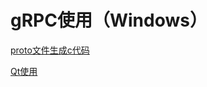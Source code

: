 # gRPC使用（Windows）

[proto文件生成c代码](Generating_C_Code_Using_Proto_File/Generating_C_Code_Using_Proto_File.md "proto文件生成c代码")

[Qt使用](Qt_Using_gRPC_Tutorial/Qt_Using_gRPC_Tutorial.md "Qt使用")
